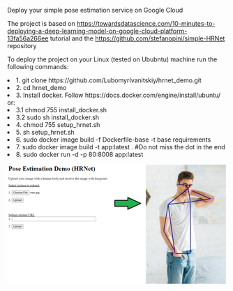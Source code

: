 
Deploy your simple pose estimation service on Google Cloud

The project is based on https://towardsdatascience.com/10-minutes-to-deploying-a-deep-learning-model-on-google-cloud-platform-13fa56a266ee tutorial and the
https://github.com/stefanopini/simple-HRNet repository

To deploy the project on your Linux (tested on Ububntu) machine run the following commands:

<li>1. git clone https://github.com/LubomyrIvanitskiy/hrnet_demo.git
<li>2. cd hrnet_demo
<li>3. Install docker. Follow https://docs.docker.com/engine/install/ubuntu/ or:
<li>3.1 chmod 755 install_docker.sh
<li>3.2 sudo sh install_docker.sh
<li>4. chmod 755 setup_hrnet.sh
<li>5. sh setup_hrnet.sh
<li>6. sudo docker image build -f Dockerfile-base -t base requirements
<li>7. sudo docker image build -t app:latest . #Do not miss the dot in the end
<li>8. sudo docker run -d -p 80:8008 app:latest

![alt text](https://raw.githubusercontent.com/LubomyrIvanitskiy/hrnet_demo/main/hrnet_demo.png)

